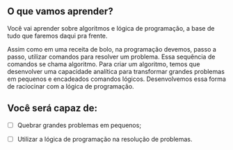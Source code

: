 ## O que vamos aprender?
Você vai aprender sobre algoritmos e lógica de programação, a base de tudo que faremos daqui pra frente.

Assim como em uma receita de bolo, na programação devemos, passo a passo, utilizar comandos para resolver um problema. Essa sequência de comandos se chama algoritmo. Para criar um algoritmo, temos que desenvolver uma capacidade analítica para transformar grandes problemas em pequenos e encadeados comandos lógicos. Desenvolvemos essa forma de raciocinar com a lógica de programação.

## Você será capaz de:
- [ ] Quebrar grandes problemas em pequenos;

- [ ] Utilizar a lógica de programação na resolução de problemas.

